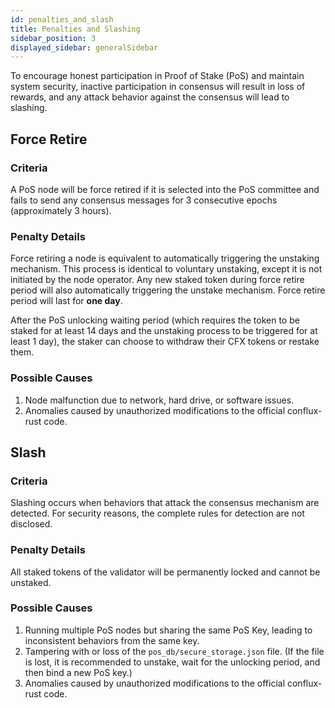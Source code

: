 ```yaml
---
id: penalties_and_slash
title: Penalties and Slashing
sidebar_position: 3
displayed_sidebar: generalSidebar
---
```


To encourage honest participation in Proof of Stake (PoS) and maintain system security, inactive participation in consensus will result in loss of rewards, and any attack behavior against the consensus will lead to slashing.

## Force Retire

### Criteria

A PoS node will be force retired if it is selected into the PoS committee and fails to send any consensus messages for 3 consecutive epochs (approximately 3 hours).

### Penalty Details

Force retiring a node is equivalent to automatically triggering the unstaking mechanism. This process is identical to voluntary unstaking, except it is not initiated by the node operator. Any new staked token during force retire period will also automatically triggering the unstake mechanism. Force retire period will last for **one day**.

After the PoS unlocking waiting period (which requires the token to be staked for at least 14 days and the unstaking process to be triggered for at least 1 day), the staker can choose to withdraw their CFX tokens or restake them.

### Possible Causes

1. Node malfunction due to network, hard drive, or software issues.
2. Anomalies caused by unauthorized modifications to the official conflux-rust code.

## Slash

### Criteria

Slashing occurs when behaviors that attack the consensus mechanism are detected. For security reasons, the complete rules for detection are not disclosed.

### Penalty Details

All staked tokens of the validator will be permanently locked and cannot be unstaked.

### Possible Causes

1. Running multiple PoS nodes but sharing the same PoS Key, leading to inconsistent behaviors from the same key.
2. Tampering with or loss of the `pos_db/secure_storage.json` file. (If the file is lost, it is recommended to unstake, wait for the unlocking period, and then bind a new PoS key.)
3. Anomalies caused by unauthorized modifications to the official conflux-rust code.
